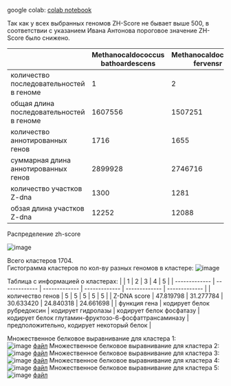 google colab:
[colab notebook](https://colab.research.google.com/drive/1GobvF3jGPt9uFQ6ZAdRPApBFDfOM1c6X?usp=sharing)



Так как у всех выбранных геномов ZH-Score не бывает выше 500, в соответствии с указанием Ивана Антонова пороговое значение ZH-Score было снижено.


|  | Methanocaldococcus bathoardescens  | Methanocaldococcus fervensr | Methanocaldococcus infernus | Methanocaldococcus jannaschii | Methanocaldococcus vulcanius |
| ------------- | ------------- | ------------- | ------------- | ------------- | ------------- |
| количество последовательностей в геноме | 1 | 2 | 1 | 3 | 3 |
| общая длина последовательностей в геноме | 1607556 | 1507251 | 1328194 | 1739927 | 1761737 |
| количество аннотированных генов | 1716 | 1655 | 1499 | 1890 | 1778 |
| суммарная длина аннотированных генов | 2899928 | 2746716 | 2490976 | 3103456 | 3006890 |
| количество участков Z-dna | 1300 | 1281 | 646 | 1586 | 1797 |
| обзая длина участков Z-dna | 12252 | 12088 | 5920 | 14932 | 16750 |



Распределение zh-score

![image](https://user-images.githubusercontent.com/25819950/173190419-045dc42b-fcaa-458e-b93c-615ae262572a.png)


Всего кластеров 1704.  
Гистограмма кластеров по кол-ву разных геномов в кластере:
![image](https://user-images.githubusercontent.com/25819950/173413155-ffb30cf3-3d5d-4e95-a9a9-59b613daaaab.png)



Таблица с информацией о кластерах:
|  | 1  | 2 | 3 | 4 | 5 |
| ------------- | ------------- | ------------- | ------------- | ------------- | ------------- |
| количество генов | 5 | 5 | 5 | 5 | 5 |
| Z-DNA score | 47.819798 | 31.277784 | 30.633420 | 24.840318 | 24.661698 |
| функция гена | кодирует белок рубредоксин | кодирует гидролазы | кодирует белок фосфатазу | кодирует белок глутамин-фруктозо-6-фосфаттрансаминазу | предположительно, кодирует некоторый белок |



Множественное белковое выравнивание для кластера 1:  
![image](https://user-images.githubusercontent.com/25819950/173441951-acb951e2-e9f9-445a-be9a-458a8f703f2b.png)
[файл](https://github.com/princecorwinofamber/hse22_project/blob/main/cluster/1.clustal_num)
Множественное белковое выравнивание для кластера 2:  
![image](https://user-images.githubusercontent.com/25819950/173442405-1e6eaaff-e4d5-408f-a153-2fe603f7344f.png)
[файл](https://github.com/princecorwinofamber/hse22_project/blob/main/cluster/2.clustal_num)
Множественное белковое выравнивание для кластера 3:  
![image](https://user-images.githubusercontent.com/25819950/173442506-aba59f85-e355-4f7a-957a-6b12725d32f6.png)
[файл](https://github.com/princecorwinofamber/hse22_project/blob/main/cluster/3.clustal_num)
Множественное белковое выравнивание для кластера 4:  
![image](https://user-images.githubusercontent.com/25819950/173442654-d5400af9-6d7c-4d3f-8d69-6c923b7e1759.png)
[файл](https://github.com/princecorwinofamber/hse22_project/blob/main/cluster/4.clustal_num)
Множественное белковое выравнивание для кластера 5:  
![image](https://user-images.githubusercontent.com/25819950/173442828-32a6d29e-4b05-4759-9593-01191a05925d.png)
[файл](https://github.com/princecorwinofamber/hse22_project/blob/main/cluster/5.clustal_num)
